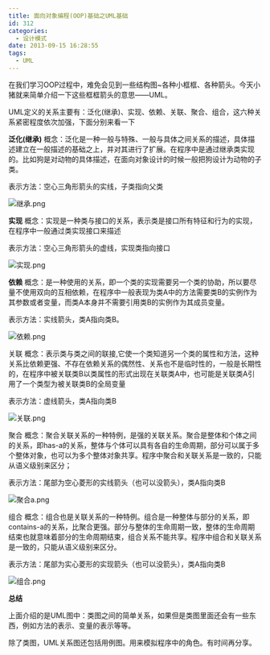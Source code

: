 ```yaml
---
title: 面向对象编程(OOP)基础之UML基础
id: 312
categories:
  - 设计模式
date: 2013-09-15 16:28:55
tags:
  - UML
---
```


在我们学习OOP过程中，难免会见到一些结构图~各种小框框、各种箭头。今天小猪就来简单介绍一下这些框框箭头的意思——UML。

UML定义的关系主要有：泛化(继承)、实现、依赖、关联、聚合、组合，这六种关系紧密程度依次加强，下面分别来看一下

**泛化(继承)**
概念：泛化是一种一般与特殊、一般与具体之间关系的描述，具体描述建立在一般描述的基础之上，并对其进行了扩展。在程序中是通过继承类实现的。比如狗是对动物的具体描述，在面向对象设计的时候一般把狗设计为动物的子类。

表示方法：空心三角形箭头的实线，子类指向父类

![](http://www.smallerpig.com/wp-content/plugins/wp-ueditor/ueditor/php/upload/51561379233569.png "继承.png")

**实现**
概念：实现是一种类与接口的关系，表示类是接口所有特征和行为的实现，在程序中一般通过类实现接口来描述

表示方法：空心三角形箭头的虚线，实现类指向接口

![](http://www.smallerpig.com/wp-content/plugins/wp-ueditor/ueditor/php/upload/14011379233569.png "实现.png")

**依赖**
概念：是一种使用的关系，即一个类的实现需要另一个类的协助，所以要尽量不使用双向的互相依赖，在程序中一般表现为类A中的方法需要类B的实例作为其参数或者变量，而类A本身并不需要引用类B的实例作为其成员变量。

表示方法：实线箭头，类A指向类B。

![](http://www.smallerpig.com/wp-content/plugins/wp-ueditor/ueditor/php/upload/10041379233569.png "依赖.png")

关联
概念：表示类与类之间的联接,它使一个类知道另一个类的属性和方法，这种关系比依赖更强、不存在依赖关系的偶然性、关系也不是临时性的，一般是长期性的，在程序中被关联类B以类属性的形式出现在关联类A中，也可能是关联类A引用了一个类型为被关联类B的全局变量

表示方法：虚线箭头，类A指向类B

![](http://www.smallerpig.com/wp-content/plugins/wp-ueditor/ueditor/php/upload/4681379233569.png "关联.png")

聚合
概念：聚合关联关系的一种特例，是强的关联关系。聚合是整体和个体之间的关系，即has-a的关系，整体与个体可以具有各自的生命周期，部分可以属于多个整体对象，也可以为多个整体对象共享。程序中聚合和关联关系是一致的，只能从语义级别来区分；

表示方法：尾部为空心菱形的实线箭头（也可以没箭头），类A指向类B

![](http://www.smallerpig.com/wp-content/plugins/wp-ueditor/ueditor/php/upload/96581379233569.png "聚合a.png")

组合
概念：组合也是关联关系的一种特例。组合是一种整体与部分的关系，即contains-a的关系，比聚合更强。部分与整体的生命周期一致，整体的生命周期结束也就意味着部分的生命周期结束，组合关系不能共享。程序中组合和关联关系是一致的，只能从语义级别来区分。

表示方法：尾部为实心菱形的实现箭头（也可以没箭头），类A指向类B

![](http://www.smallerpig.com/wp-content/plugins/wp-ueditor/ueditor/php/upload/18381379233569.png "组合.png")

**总结**

上面介绍的是UML图中：类图之间的简单关系，如果但是类图里面还会有一些东西，例如方法的表示、变量的表示等等。

除了类图，UML关系图还包括用例图。用来模拟程序中的角色。有时间再分享。